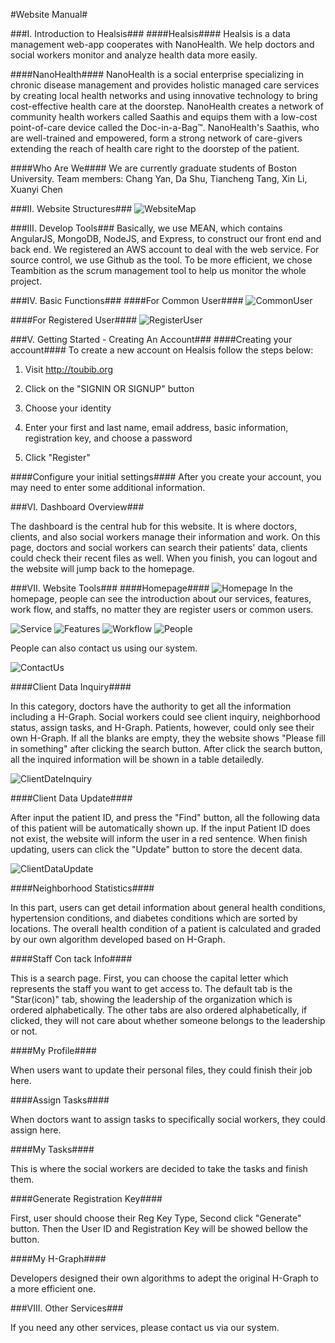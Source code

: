 #Website Manual#


###I. Introduction to Healsis###
####Healsis####
Healsis is a data management web-app cooperates with NanoHealth. We help doctors and social workers monitor and analyze health data more easily.

####NanoHealth####
NanoHealth is a social enterprise specializing in chronic disease management and provides holistic managed care services by creating local health networks and using innovative technology to bring cost-effective health care at the doorstep. NanoHealth creates a network of community health workers called Saathis and equips them with a low-cost point-of-care device called the Doc-in-a-Bag™. NanoHealth's Saathis, who are well-trained and empowered, form a strong network of care-givers extending the reach of health care right to the doorstep of the patient.

####Who Are We####
We are currently graduate students of Boston University.
Team members: Chang Yan, Da Shu, Tiancheng Tang, Xin Li, Xuanyi Chen

###II. Website Structures###
![WebsiteMap](https://github.com/WilliamLeeBravo/Myhealsis/raw/master/Website_Map.png)

###III. Develop Tools###
Basically, we use MEAN, which contains AngularJS, MongoDB, NodeJS, and Express, to construct our front end and back end. We registered an AWS account to deal with the web service. For source control, we use Github as the tool. To be more efficient, we chose Teambition as the scrum management tool to help us monitor the whole project.

###IV. Basic Functions###
####For Common User####
![CommonUser](https://github.com/WilliamLeeBravo/Myhealsis/raw/master/CommonUser.png)

####For Registered User####
![RegisterUser](https://github.com/WilliamLeeBravo/Myhealsis/raw/master/RegisterUser.png)

###V. Getting Started - Creating An Account###
####Creating your account####
To create a new account on Healsis follow the steps below:

 1. Visit http://toubib.org

 2. Click on the "SIGNIN OR SIGNUP" button

 3. Choose your identity

 4. Enter your first and last name, email address, basic information, registration key, and choose a password
 5. Click "Register"

####Configure your initial settings####
After you create your account, you may need to enter some additional information.

###VI. Dashboard Overview###

The dashboard is the central hub for this website. It is where doctors, clients, and also social workers manage their information and work. On this page, doctors and social workers can search their patients' data, clients could check their recent files as well. When you finish, you can logout and the website will jump back to the homepage. 

###VII. Website Tools###
####Homepage####
![Homepage](https://github.com/WilliamLeeBravo/Myhealsis/raw/master/homepage.PNG)
In the homepage, people can see the introduction about our services, features, work flow, and staffs, no matter they are register users or common users.

![Service](https://github.com/WilliamLeeBravo/Myhealsis/raw/master/service.PNG)
![Features](https://github.com/WilliamLeeBravo/Myhealsis/raw/master/features.PNG)
![Workflow](https://github.com/WilliamLeeBravo/Myhealsis/raw/master/workflow.PNG)
![People](https://github.com/WilliamLeeBravo/Myhealsis/raw/master/people.PNG)

People can also contact us using our system.

![ContactUs](https://github.com/WilliamLeeBravo/Myhealsis/raw/master/ContackUs.png) 

####Client Data Inquiry####

In this category, doctors have the authority to get all the information including a H-Graph. Social workers could see client inquiry, neighborhood status, assign tasks, and H-Graph. Patients, however, could only see their own H-Graph.
If all the blanks are empty, they the website shows "Please fill in something" after clicking the search button.
After click the search button, all the inquired information will be shown in a table detailedly.

![ClientDateInquiry](https://raw.githubusercontent.com/WilliamLeeBravo/Myhealsis/master/ClientDataInquiry.PNG)

####Client Data Update####

After input the patient ID, and press the "Find" button, all the following data of this patient will be automatically shown up. If the input Patient ID does not exist, the website will inform the user in a red sentence.
When finish updating, users can click the "Update" button to store the decent data.

![ClientDataUpdate](https://raw.githubusercontent.com/WilliamLeeBravo/Myhealsis/master/ClientDataUpdate.PNG)

####Neighborhood Statistics####

In this part, users can get detail information about general health conditions, hypertension conditions, and diabetes conditions which are sorted by locations. The overall health condition of a patient is calculated and graded by our own algorithm developed based on H-Graph.

####Staff Con tack Info####

This is a search page. First, you can choose the capital letter which represents the staff you want to get access to. The default tab is the "Star(icon)" tab, showing the leadership of the organization which is ordered alphabetically.
The other tabs are also ordered alphabetically, if clicked, they will not care about whether someone belongs to the leadership or not.

####My Profile####

When users want to update their personal files, they could finish their job here.

####Assign Tasks####

When doctors want to assign tasks to specifically social workers, they could assign here.

####My Tasks####

This is where the social workers are decided to take the tasks and finish them.

####Generate Registration Key####

First, user should choose their Reg Key Type, Second click "Generate" button. Then the User ID and Registration Key will be showed bellow the button.

####My H-Graph####

Developers designed their own algorithms to adept the original H-Graph to a more efficient one.

###VIII. Other Services###

If you need any other services, please contact us via our system.
    
